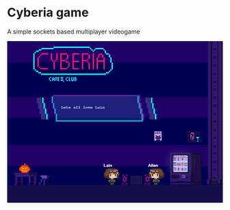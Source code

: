 # Cyberia game  
A simple sockets based multiplayer videogame  
  
![](/info/cyberia_screenshot.png)
